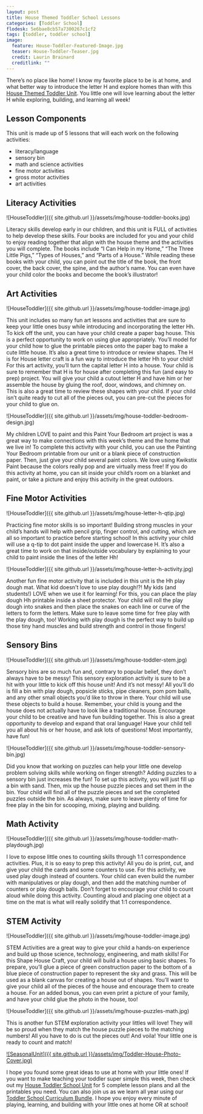 ```yaml
---
layout: post
title: House Themed Toddler School Lessons
categories: [Toddler School]
flodesk: 5e6bae8cb57a7300267c1cf2
tags: [toddler, toddler school]
image:
  feature: House-Toddler-Featured-Image.jpg
  teaser: House-Toddler-Teaser.jpg
  credit: Laurin Brainard
  creditlink: ""
---
```

There’s no place like home! I know my favorite place to be is at home, and what better way to introduce the letter H and explore homes than with this [House Themed Toddler Unit](https://www.teacherspayteachers.com/Product/Toddler-Activities-Lesson-Plans-House-Themed-Preschool-Curriculum-Letter-H-4818455?utm_source=PB%20Blog&utm_campaign=House%20Toddler%20Text%20Link). You little one will love learning about the letter H while exploring, building, and learning all week! 

## Lesson Components 
This unit is made up of 5 lessons that will each work on the following activities:
- literacy/language 
- sensory bin 
- math and science activities 
- fine motor activities
- gross motor activities 
- art activities

## Literacy Activities 

![HouseToddler]({{ site.github.url }}/assets/img/house-toddler-books.jpg)

Literacy skills develop early in our children, and this unit is FULL of activities to help develop these skills. Four books are included for you and your child to enjoy reading together that align with the house theme and the activities you will complete. The books include “I Can Help in my Home,” “The Three Little Pigs,” “Types of Houses,” and “Parts of a House.” While reading these books with your child, you can point out the title of the book, the front cover, the back cover, the spine, and the author’s name. You can even have your child color the books and become the book’s illustrator!

## Art Activities 

![HouseToddler]({{ site.github.url }}/assets/img/house-toddler-image.jpg)

This unit includes so many fun art lessons and activities that are sure to keep your little ones busy while introducing and incorporating the letter Hh. To kick off the unit, you can have your child create a paper bag house. This is a perfect opportunity to work on using glue appropriately. You’ll model for your child how to glue the printable pieces onto the paper bag to make a cute little house. It’s also a great time to introduce or review shapes.
The H is for House letter craft is a fun way to introduce the letter Hh to your child! For this art activity, you’ll turn the capital letter H into a house. Your child is sure to remember that H is for house after completing this fun (and easy to prep) project. You will give your child a cutout letter H and have him or her assemble the house by gluing the roof, door, windows, and chimney on. This is also a great time to review these shapes with your child. If your child isn’t quite ready to cut all of the pieces out, you can pre-cut the pieces for your child to glue on. 

![HouseToddler]({{ site.github.url }}/assets/img/house-toddler-bedroom-design.jpg)

My children LOVE to paint and this Paint Your Bedroom art project is was a great way to make connections with this week’s theme and the home that we live in! To complete this activity with your child, you can use the Painting Your Bedroom printable from our unit or a blank piece of construction paper. Then, just give your child several paint colors. We love using Kwikstix Paint because the colors really pop and are virtually mess free! If you do this activity at home, you can sit inside your child’s room on a blanket and paint, or take a picture and enjoy this activity in the great outdoors. 

## Fine Motor Activities 

![HouseToddler]({{ site.github.url }}/assets/img/house-letter-h-qtip.jpg)

Practicing fine motor skills is so important! Building strong muscles in your child’s hands will help with pencil grip, finger control, and cutting, which are all so important to practice before starting school! In this activity your child will use a q-tip to dot paint inside the upper and lowercase H. It’s also a great time to work on that inside/outside vocabulary by explaining to your child to paint inside the lines of the letter Hh! 

![HouseToddler]({{ site.github.url }}/assets/img/house-letter-h-activity.jpg)

Another fun fine motor activity that is included in this unit is the Hh play dough mat. What kid doesn't love to use play dough!?! My kids (and students!) LOVE when we use it for learning! For this, you can place the play dough Hh printable inside a sheet protector. Your child will roll the play dough into snakes and then place the snakes on each line or curve of the letters to form the letters. Make sure to leave some time for free play with the play dough, too! Working with play dough is the perfect way to build up those tiny hand muscles and build strength and control in those fingers! 

## Sensory Bins 

![HouseToddler]({{ site.github.url }}/assets/img/house-toddler-stem.jpg)

Sensory bins are so much fun and, contrary to popular belief, they don’t always have to be messy! This sensory exploration activity is sure to be a hit with your little to kick off this house unit! And it’s not messy! All you’ll do is fill a bin with play dough, popsicle sticks, pipe cleaners, pom pom balls, and any other small objects you’d like to throw in there. Your child will use these objects to build a house. Remember, your child is young and the house does not actually have to look like a traditional house. Encourage your child to be creative and have fun building together. This is also a great opportunity to develop and expand that oral language! Have your child tell you all about his or her house, and ask lots of questions! Most importantly, have fun!  

![HouseToddler]({{ site.github.url }}/assets/img/house-toddler-sensory-bin.jpg)

Did you know that working on puzzles can help your little one develop problem solving skills while working on finger strength? Adding puzzles to a sensory bin just increases the fun! To set up this activity, you will just fill up a bin with sand. Then, mix up the house puzzle pieces and set them in the bin. Your child will find all of the puzzle pieces and set the completed puzzles outside the bin. As always, make sure to leave plenty of time for free play in the bin for scooping, mixing, playing and building. 

## Math Activity 

![HouseToddler]({{ site.github.url }}/assets/img/house-toddler-math-playdough.jpg)

I love to expose little ones to counting skills through 1:1 correspondence activities. Plus, it is so easy to prep this activity! All you do is print, cut, and give your child the cards and some counters to use. For this activity, we used play dough instead of counters. Your child can even build the number with manipulatives or play dough, and then add the matching number of counters or play dough balls. Don’t forget to encourage your child to count aloud while doing this activity. Counting aloud and placing one object at a time on the mat is what will really solidify that 1:1 correspondence.

## STEM Activity 

![HouseToddler]({{ site.github.url }}/assets/img/house-toddler-image.jpg)

STEM Activities are a great way to give your child a hands-on experience and build up those science, technology, engineering, and math skills! For this Shape House Craft, your child will build a house using basic shapes. To prepare, you’ll glue a piece of green construction paper to the bottom of a blue piece of construction paper to represent the sky and grass. This will be used as a blank canvas for creating a house out of shapes. You’ll want to give your child all of the pieces of the house and encourage them to create a house. For an added bonus, you can even print a picture of your family, and have your child glue the photo in the house, too!  

![HouseToddler]({{ site.github.url }}/assets/img/house-puzzles-math.jpg)

This is another fun STEM exploration activity your littles will love! They will be so proud when they match the house puzzle pieces to the matching numbers! All you have to do is cut the pieces out! And voila! Your little one is ready to count and match! 

[![SeasonalUnit]({{ site.github.url }}/assets/img/Toddler-House-Photo-Cover.jpg)](https://www.teacherspayteachers.com/Product/Toddler-Activities-Lesson-Plans-House-Themed-Preschool-Curriculum-Letter-H-4818455?st=79745204511c1f7f1f393dfc47b041a2&utm_source=PB%20BLOG&utm_campaign=House%20Cover%20Image)

I hope you found some great ideas to use at home with your little ones! If you want to make teaching your toddler super simple this week, then check out my [House Toddler School Unit](https://www.teacherspayteachers.com/Product/Toddler-Activities-Lesson-Plans-House-Themed-Preschool-Curriculum-Letter-H-4818455?st=79745204511c1f7f1f393dfc47b041a2&utm_source=PB%20BLOG&utm_campaign=House%20Toddler%20Links) for 5 complete lesson plans and all the printables you need. You can also join us as we learn all year using our [Toddler School Curriculum Bundle](https://www.teacherspayteachers.com/Product/Toddler-Activities-Lesson-Plans-Tot-School-Curriculum-Homeschool-Preschool-4296281?utm_source=PB%20Blog&utm_campaign=Toddler%20Bundle%20House%20Upsell).  I hope you enjoy every minute of playing, learning, and building with your little ones at home OR at school!
